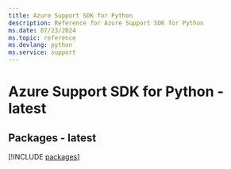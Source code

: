 ```yaml
---
title: Azure Support SDK for Python
description: Reference for Azure Support SDK for Python
ms.date: 07/23/2024
ms.topic: reference
ms.devlang: python
ms.service: support
---
```

# Azure Support SDK for Python - latest
## Packages - latest
[!INCLUDE [packages](support-index.md)]